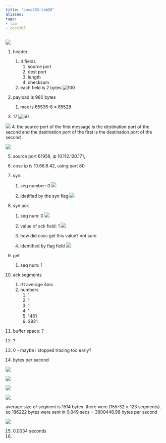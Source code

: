 ```yaml
---
title: "cosc203-lab20"
aliases: 
tags: 
- lab
- cosc203
---
```


![](https://i.imgur.com/EnNd94C.png)

1. header
	1. 4 fields
		1. source port
		2. dest port
		3. length
		4. checksum
	2. each field is 2 bytes
![100](https://i.imgur.com/dzMuJWY.png)

2. payload is 980 bytes
	1. max is 65536-8 = 65528

3. 17 ![50](https://i.imgur.com/uKGY8WP.png)

![](https://i.imgur.com/In1iX3w.png)
4. the source port of the first message is the destination port of the second and the destination port of the first is the destination port of the second



![](https://i.imgur.com/V4GKJA5.png)

5. source port 61958, ip 10.112.120.171, 
6. cosc ip is 10.66.8.42, using port 80


7. syn 
	1. seq number: 0   ![](https://i.imgur.com/8yF20dZ.png)

	2. idetified by the syn flag ![](https://i.imgur.com/rkw0BMu.png)

8. syn ack
	1. seq num: 0 ![](https://i.imgur.com/5sdwweq.png)

	2. value of ack field: 1 ![](https://i.imgur.com/mrvWNks.png)
	3. how did cosc get this value? not sure
	4. identified by flag field ![](https://i.imgur.com/WJmm8Ra.png)

9. get [](https://i.imgur.com/LZOuVK9.png)
	1. seq num: 1

10. ack segments
	1. rtt average 4ms
	2. numbers
		1. 1
		2. 1
		3. 1
		4. 1
		5. 1461
		6. 2921

11. buffer space: ?


12. ? 

13. 0 - maybe i stopped tracing too early?


14. bytes per second

![](https://i.imgur.com/JYkAKPp.png)

![](https://i.imgur.com/SajGkG7.png)

![](https://i.imgur.com/1hAMZmf.png)

![](https://i.imgur.com/R5wfyhQ.png)

average size of segment is 1514 bytes. there were (155-32 = 123 segments). so 186222 bytes were sent in 0.049 secs = 3800448.98 bytes per second


![](https://i.imgur.com/c0ZMykO.png)


15. 0.0034 seconds
16. 